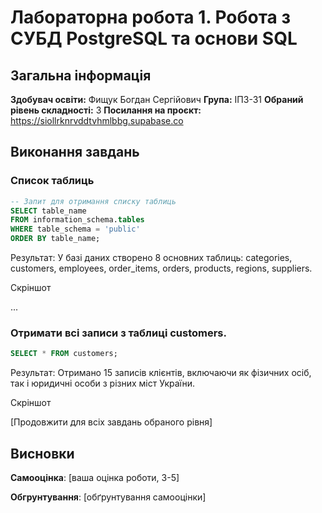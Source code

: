 # Лабораторна робота 1. Робота з СУБД PostgreSQL та основи SQL

## Загальна інформація

**Здобувач освіти:** Фищук Богдан Сергійович
**Група:** ІПЗ-31
**Обраний рівень складності:** 3
**Посилання на проєкт:** https://siollrknrvddtvhmlbbg.supabase.co

## Виконання завдань

### Список таблиць

```sql
-- Запит для отримання списку таблиць
SELECT table_name
FROM information_schema.tables
WHERE table_schema = 'public'
ORDER BY table_name;
```

Результат: У базі даних створено 8 основних таблиць: categories, customers, employees, order_items, orders, products, regions, suppliers.

Скріншот

...


### Отримати всі записи з таблиці customers.

```sql
SELECT * FROM customers;
```

Результат: Отримано 15 записів клієнтів, включаючи як фізичних осіб, так і юридичні особи з різних міст України.

Скріншот

[Продовжити для всіх завдань обраного рівня]


## Висновки

**Самооцінка**: [ваша оцінка роботи, 3-5]

**Обгрунтування**: [обґрунтування самооцінки]
